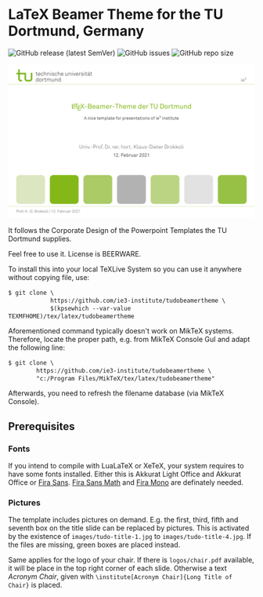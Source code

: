 # LaTeX Beamer Theme for the TU Dortmund, Germany
![GitHub release (latest SemVer)](https://img.shields.io/github/v/release/ie3-institute/TUDoBeamerTheme)
![GitHub issues](https://img.shields.io/github/issues-raw/ie3-institute/TUDoBeamerTheme)
![GitHub repo size](https://img.shields.io/github/repo-size/ie3-institute/TUDoBeamerTheme)

![](images/teaser.png)

It follows the Corporate Design of the Powerpoint Templates the TU Dortmund supplies.

Feel free to use it. License is BEERWARE.

To install this into your local TeXLive System so you can use it anywhere without copying file, use:
```
$ git clone \
            https://github.com/ie3-institute/tudobeamertheme \
            $(kpsewhich --var-value TEXMFHOME)/tex/latex/tudobeamertheme
```

Aforementioned command typically doesn't work on MikTeX systems.
Therefore, locate the proper path, e.g. from MikTeX Console GuI and adapt the following line:
```
$ git clone \
        https://github.com/ie3-institute/tudobeamertheme \
        "c:/Program Files/MikTeX/tex/latex/tudobeamertheme"
```
Afterwards, you need to refresh the filename database (via MikTeX Console).

## Prerequisites
### Fonts
If you intend to compile with LuaLaTeX or XeTeX, your system requires to have some fonts installed.
Either this is Akkurat Light Office and Akkurat Office or [Fira Sans](https://github.com/bBoxType/FiraSans).
[Fira Sans Math](https://github.com/firamath/firamath) and [Fira Mono](https://bboxtype.com/typefaces/FiraMono) are definately needed.

### Pictures
The template includes pictures on demand.
E.g. the first, third, fifth and seventh box on the title slide can be replaced by pictures.
This is activated by the existence of `images/tudo-title-1.jpg` to `images/tudo-title-4.jpg`.
If the files are missing, green boxes are placed instead.

Same applies for the logo of your chair.
If there is `logos/chair.pdf` available, it will be place in the top right corner of each slide.
Otherwise a text _Acronym Chair_, given with `\institute[Acronym Chair]{Long Title of Chair}` is placed.
